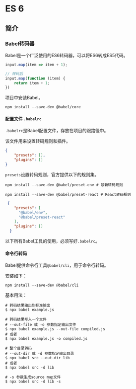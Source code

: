 # ES 6

## 简介

### Babel转码器

Babel是一个广泛使用的ES6转码器，可以将ES6转成ES5代码。

```javascript
input.map(item => item + 1);

// 转码后
input.map(function (item) {
    return item + 1;
})
```

项目中安装Babel。

```shell
npm install --save-dev @babel/core
```

#### 配置文件 `.babelrc`

`.babelrc`是Babel配置文件，存放在项目的跟路径中。

该文件用来设置转码规则和插件。

```json
{
    "presets": [],
    "plugins": []
}
```

`presets`设置转码规则，官方提供以下的规则集。

```shell
npm install --save-dev @babel/preset-env # 最新转码规则

npm install --save-dev @babel/preset-react # React转码规则
```

```json
 {
    "presets": [
      "@babel/env",
      "@babel/preset-react"
    ],
    "plugins": []
  }
```

以下所有Babel工具的使用，必须写好`.babelrc`。

#### 命令行转码

Babel提供命令行工具`@babel/cli`，用于命令行转码。

安装如下：

```shell
npm install --save-dev @babel/cli
```

基本用法：

```shell
# 转码结果输出到标准输出
$ npx babel example.js

# 转码结果写入一个文件
# --out-file 或 -o 参数指定输出文件
$ npx babel example.js --out-file compiled.js
# 或者
$ npx babel example.js -o compiled.js

# 整个目录转码
# --out-dir 或 -d 参数指定输出目录
$ npx babel src --out-dir lib
# 或者
$ npx babel src -d lib

# -s 参数生成source map文件
$ npx babel src -d lib -s
```

